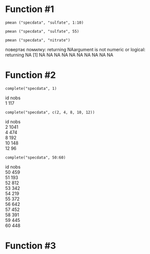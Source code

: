 # Function #1

```{r}
pmean ("specdata", "sulfate", 1:10)

pmean ("specdata", "sulfate", 55)

pmean ("specdata", "nitrate")
```
повертає помилку: returning NAargument is not numeric or logical: returning NA [1] NA NA NA NA NA NA NA NA NA NA

# Function #2

```{r}
complete("specdata", 1)
```
id nobs  
1 	117  

```{r}
complete("specdata", c(2, 4, 8, 10, 12))
```
id nobs  
2	1041  		
4	474  	
8	192  		
10	148  
12	96  

```{r}
complete("specdata", 50:60)
```
id nobs  
50	459  		
51	193  		
52	812  		
53	342  		
54	219  		
55	372  		
56	642  		
57	452  		
58	391  		
59	445  
60  448  

# Function #3


